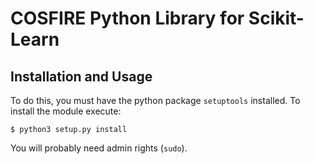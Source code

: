 # COSFIRE Python Library for Scikit-Learn

## Installation and Usage
To do this, you must have the python package `setuptools` installed.
To install the module execute:
```shell
$ python3 setup.py install
```
You will probably need admin rights (`sudo`).
